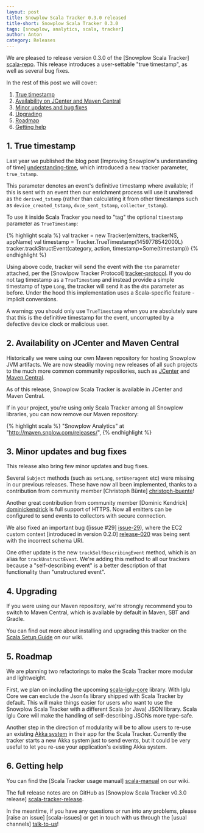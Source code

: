 ```yaml
---
layout: post
title: Snowplow Scala Tracker 0.3.0 released
title-short: Snowplow Scala Tracker 0.3.0
tags: [snowplow, analytics, scala, tracker]
author: Anton
category: Releases
---
```


We are pleased to release version 0.3.0 of the [Snowplow Scala Tracker] [scala-repo]. This release introduces a user-settable "true timestamp", as well as several bug fixes.

In the rest of this post we will cover:

1. [True timestamp](/blog/2016/05/14/snowplow-scala-tracker-0.3.0-released/#ttm)
2. [Availability on JCenter and Maven Central](/blog/2016/05/14/snowplow-scala-tracker-0.3.0-released/#jcenter-maven-central)
3. [Minor updates and bug fixes](/blog/2016/05/14/snowplow-scala-tracker-0.3.0-released/#updates-bugs)
4. [Upgrading](/blog/2016/05/14/snowplow-scala-tracker-0.3.0-released/#upgrading)
5. [Roadmap](/blog/2016/05/14/snowplow-scala-tracker-0.3.0-released/#roadmap)
6. [Getting help](/blog/2016/05/14/snowplow-scala-tracker-0.3.0-released/#help)

<!--more-->

<h2 id="ttm">1. True timestamp</h2>

Last year we published the blog post [Improving Snowplow's understanding of time] [understanding-time], which introduced a new tracker parameter, `true_tstamp`.

This parameter denotes an event's definitive timestamp where available; if this is sent with an event then our enrichment process will use it unaltered as the `derived_tstamp` (rather than calculating it from other timestamps such as `device_created_tstamp`, `dvce_sent_tstamp`, `collector_tstamp`).

To use it inside Scala Tracker you need to "tag" the optional `timestamp` parameter as `TrueTimestamp`:

{% highlight scala %}
val tracker = new Tracker(emitters, trackerNS, appName)
val timestamp = Tracker.TrueTimestamp(1459778542000L)
tracker.trackStructEvent(category, action, timestamp=Some(timestamp))
{% endhighlight %}

Using above code, tracker will send the event with the `ttm` parameter attached, per the [Snowlpow Tracker Protocol] [tracker-protocol]. If you do not tag timestamp as a `TrueTimestamp` and instead provide a simple timestamp of type `Long`, the tracker will send it as the `dtm` parameter as before. Under the hood this implementation uses a Scala-specific feature - implicit conversions.

A warning: you should only use `TrueTimestamp` when you are absolutely sure that this is the definitive timestamp for the event, uncorrupted by a defective device clock or malicious user.

<h2 id="jcenter-maven-central">2. Availability on JCenter and Maven Central</h2>

Historically we were using our own Maven repository for hosting Snowplow JVM artifacts. We are now steadily moving new releases of all such projects to the much more common community repositories, such as [JCenter](jcenter) and [Maven Central](maven-central).

As of this release, Snowplow Scala Tracker is available in JCenter and Maven Central.

If in your project, you're using only Scala Tracker among all Snowplow libraries, you can now remove our Maven repository:

{% highlight scala %}
  "Snowplow Analytics" at "http://maven.snplow.com/releases/",
{% endhighlight %}

<h2 id="updates-bugs">3. Minor updates and bug fixes</h2>

This release also bring few minor updates and bug fixes.

Several `Subject` methods (such as `setLang`, `setUseragent` etc) were missing in our previous releases. These have now all been implemented, thanks to a contribution from community member [Christoph Bünte] [christoph-buente]!

Another great contribution from community member [Dominic Kendrick] [dominickendrick] is full support of HTTPS. Now all emitters can be configured to send events to collectors with secure connection.

We also fixed an important bug ([issue #29] [issue-29]), where the EC2 custom context [introduced in version 0.2.0] [release-020] was being sent with the incorrect schema URI.

One other update is the new `trackSelfDescribingEvent` method, which is an alias for `trackUnstructEvent`. We're adding this method to all our trackers because a "self-describing event" is a better description of that functionality than "unstructured event".

<h2 id="upgrading">4. Upgrading</h2>

If you were using our Maven repository, we're strongly recommend you to switch to Maven Central, which is available by default in Maven, SBT and Gradle.

You can find out more about installing and upgrading this tracker on the [Scala Setup Guide][scala-setup] on our wiki.

<h2 id="roadmap">5. Roadmap</h2>

We are planning two refactorings to make the Scala Tracker more modular and lightweight.

First, we plan on including the upcoming [scala-iglu-core][scala-iglu-core] library. With Iglu Core we can exclude the Json4s library shipped with Scala Tracker by default. This will make things easier for users who want to use the Snowplow Scala Tracker with a different Scala (or Java) JSON library. Scala Iglu Core will make the handling of self-describing JSONs more type-safe.

Another step in the direction of modularity will be to allow users to re-use an existing [Akka system][akka-system] in their app for the Scala Tracker.
Currently the tracker starts a new Akka system just to send events, but it could be very useful to let you re-use your application's existing Akka system.

<h2 id="help">6. Getting help</h2>

You can find the [Scala Tracker usage manual] [scala-manual] on our wiki.

The full release notes are on GitHub as [Snowplow Scala Tracker v0.3.0 release] [scala-tracker-release].

In the meantime, if you have any questions or run into any problems, please [raise an issue] [scala-issues] or get in touch with us through the [usual channels] [talk-to-us]!

[understanding-time]: http://snowplowanalytics.com/blog/2015/09/15/improving-snowplows-understanding-of-time/#true-ts
[tracker-protocol]: https://github.com/snowplow/snowplow/wiki/snowplow-tracker-protocol

[jcenter]: https://bintray.com/bintray/jcenter
[maven-central]: http://search.maven.org/
[sbt-resolvers]: http://www.scala-sbt.org/0.13/docs/Resolvers.html

[release-020]: http://snowplowanalytics.com/blog/2015/10/14/snowplow-scala-tracker-0.2.0-released/
[dominickendrick]: https://github.com/dominickendrick
[christoph-buente]: https://github.com/christoph-buente

[issue-29]: https://github.com/snowplow/snowplow-scala-tracker/issues/29
[scala-iglu-core]: https://github.com/snowplow/iglu/wiki/Scala-iglu-core
[akka-system]: http://doc.akka.io/docs/akka/2.3.13/general/actor-systems.html

[scala-setup]: https://github.com/snowplow/snowplow/wiki/Scala-Tracker-Setup
[scala-manual]: https://github.com/snowplow/snowplow/wiki/Scala-Tracker
[scala-tracker-release]: https://github.com/snowplow/snowplow-scala-tracker/releases/tag/0.3.0

[scala-repo]: https://github.com/snowplow/snowplow-scala-tracker
[talk-to-us]: https://github.com/snowplow/snowplow/wiki/Talk-to-us
